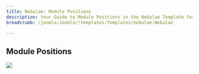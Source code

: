 ```yaml
---
title: Nebulae: Module Positions
description: Your Guide to Module Positions in the Nebulae Template for Joomla
breadcrumb: /joomla:Joomla/!templates:Templates/nebulae:Nebulae

---
```


Module Positions
-----

![][positions]

[positions]: assets/positions.jpg